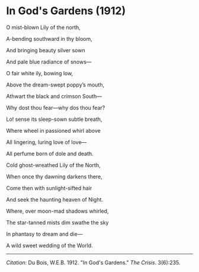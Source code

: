 <!--
title:   In God's Gardens
author:  Du Bois, W.E.B.
journal: The Crisis
year:    1912
volume:  3
issue:   6
pages:   235
-->

# In God's Gardens (1912)

<div class="poem">
<p class = "verse">O mist-blown Lily of the north,
<p class = "verse">A-bending southward in thy bloom,
<p class = "verse">And bringing beauty silver sown
<p class = "verse">And pale blue radiance of snows&mdash;
</div>

<div class="poem">
<p class = "verse">O fair white ily, bowing low,
<p class = "verse">Above the dream-swept poppy&rsquo;s mouth,
<p class = "verse">Athwart the black and crimson South&mdash;
<p class = "verse">Why dost thou fear&mdash;why dos thou fear?
</div>

<div class="poem">
<p class = "verse">Lo! sense its sleep-sown subtle breath,
<p class = "verse">Where wheel in passioned whirl above
<p class = "verse">All lingering, luring love of love&mdash;
<p class = "verse">All perfume born of dole and death.
</div>

<div class="poem">
<p class = "verse">Cold ghost-wreathed Lily of the North,
<p class = "verse">When once thy dawning darkens there,
<p class = "verse">Come then with sunlight-sifted hair
<p class = "verse">And seek the haunting heaven of Night.
</div>

<div class="poem">
<p class = "verse">Where, over moon-mad shadows whirled,
<p class = "verse">The star-tanned mists dim swathe the sky
<p class = "verse">In phantasy to dream and die&mdash;
<p class = "verse">A wild sweet wedding of the World.
</div>

_________________
*Citation:* Du Bois, W.E.B. 1912. "In God's Gardens." *The Crisis*. 3(6):235.